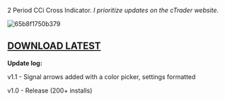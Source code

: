2 Period CCi Cross Indicator. _I prioritize updates on the cTrader website._

![65b8f1750b379](https://github.com/mirbyte/CCi-Trend-Indicator/assets/83219244/38be3d72-38b9-4999-a1ee-e248180ddf71)
## [DOWNLOAD LATEST](ctrader.com/algos/indicators/show/3789)


**Update log:**

v1.1 - Signal arrows added with a color picker, settings formatted

v1.0 - Release (200+ installs)
